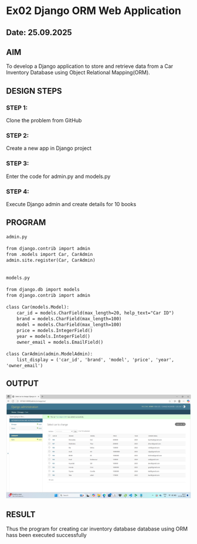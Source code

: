 # Ex02 Django ORM Web Application
## Date: 25.09.2025

## AIM
To develop a Django application to store and retrieve data from a Car Inventory Database using Object Relational Mapping(ORM).


## DESIGN STEPS

### STEP 1:
Clone the problem from GitHub

### STEP 2:
Create a new app in Django project

### STEP 3:
Enter the code for admin.py and models.py

### STEP 4:
Execute Django admin and create details for 10 books

## PROGRAM
```
admin.py

from django.contrib import admin
from .models import Car, CarAdmin
admin.site.register(Car, CarAdmin)


models.py

from django.db import models
from django.contrib import admin

class Car(models.Model):
    car_id = models.CharField(max_length=20, help_text="Car ID")
    brand = models.CharField(max_length=100)
    model = models.CharField(max_length=100)
    price = models.IntegerField()
    year = models.IntegerField()
    owner_email = models.EmailField()

class CarAdmin(admin.ModelAdmin):
    list_display = ('car_id', 'brand', 'model', 'price', 'year', 'owner_email')

```
## OUTPUT

![alt text](<Screenshot (25).png>)


## RESULT
Thus the program for creating car inventory database database using ORM hass been executed successfully

